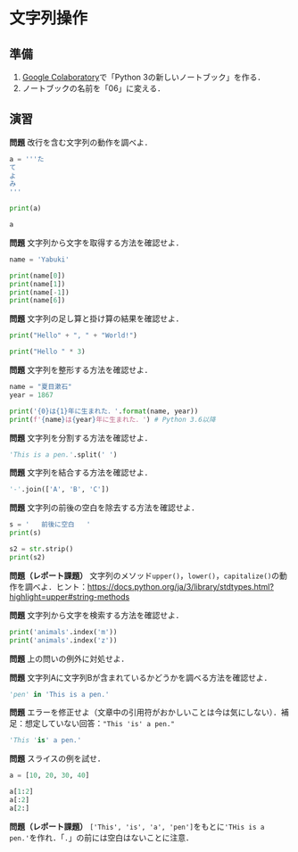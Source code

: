 # 文字列操作

## 準備

1. [Google Colaboratory](https://research.google.com/colaboratory/)で「Python 3の新しいノートブック」を作る．
1. ノートブックの名前を「06」に変える．

## 演習

**問題** 改行を含む文字列の動作を調べよ．

```python
a = '''た
て
よ
み
'''

print(a)

a
```

**問題** 文字列から文字を取得する方法を確認せよ．

```python
name = 'Yabuki'

print(name[0])
print(name[1])
print(name[-1])
print(name[6])
```

**問題** 文字列の足し算と掛け算の結果を確認せよ．

```python
print("Hello" + ", " + "World!")

print("Hello " * 3)
```

**問題** 文字列を整形する方法を確認せよ．

```python
name = "夏目漱石"
year = 1867

print('{0}は{1}年に生まれた．'.format(name, year))
print(f'{name}は{year}年に生まれた．') # Python 3.6以降
```

**問題** 文字列を分割する方法を確認せよ．

```python
'This is a pen.'.split(' ')
```

**問題** 文字列を結合する方法を確認せよ．

```python
'-'.join(['A', 'B', 'C'])
```

**問題** 文字列の前後の空白を除去する方法を確認せよ．

```python
s = '   前後に空白   '
print(s)

s2 = str.strip()
print(s2)
```

**問題（レポート課題）** 文字列のメソッド`upper()`，`lower()`，`capitalize()`の動作を調べよ．ヒント：https://docs.python.org/ja/3/library/stdtypes.html?highlight=upper#string-methods


**問題** 文字列から文字を検索する方法を確認せよ．

```python
print('animals'.index('m'))
print('animals'.index('z'))
```

**問題** 上の問いの例外に対処せよ．

**問題** 文字列Aに文字列Bが含まれているかどうかを調べる方法を確認せよ．

```python
'pen' in 'This is a pen.'
```

**問題** エラーを修正せよ（文章中の引用符がおかしいことは今は気にしない）．補足：想定していない回答：`"This 'is' a pen."`

```python
'This 'is' a pen.'
```

**問題** スライスの例を試せ．

```python
a = [10, 20, 30, 40]

a[1:2]
a[:2]
a[2:]
```

**問題（レポート課題）** `['This', 'is', 'a', 'pen']`をもとに`'THis is a pen.'`を作れ．「`.`」の前には空白はないことに注意．


